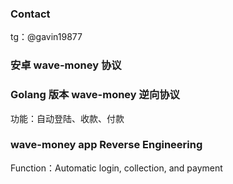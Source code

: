 ### Contact

tg：@gavin19877

### 安卓 wave-money 协议

### Golang 版本 wave-money 逆向协议

功能：自动登陆、收款、付款

### wave-money app Reverse Engineering

Function：Automatic login, collection, and payment

